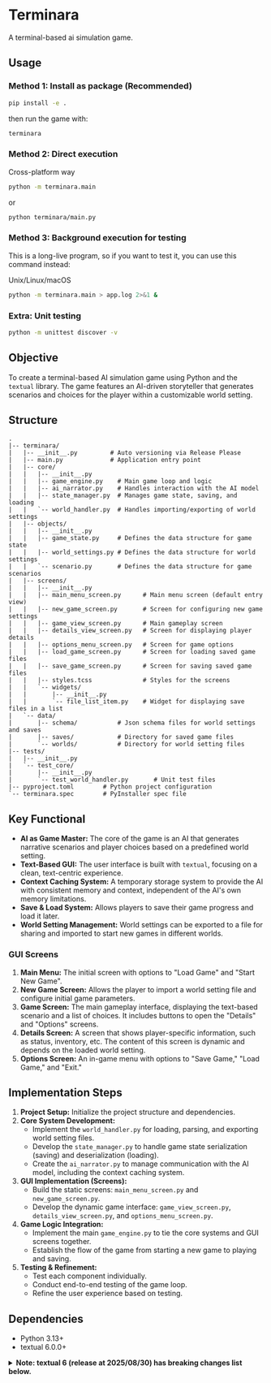 # Terminara

A terminal-based ai simulation game.

## Usage
### Method 1: Install as package (Recommended)
```bash
pip install -e .
```
then run the game with:
```bash
terminara
```

### Method 2: Direct execution
Cross-platform way
```bash
python -m terminara.main
```
or
```bash
python terminara/main.py
```

### Method 3: Background execution for testing
This is a long-live program, so if you want to test it, you can use this command instead:

Unix/Linux/macOS
```bash
python -m terminara.main > app.log 2>&1 &
```

### Extra: Unit testing
```bash
python -m unittest discover -v
```

## Objective

To create a terminal-based AI simulation game using Python and the `textual` library. The game features an AI-driven storyteller that generates scenarios and choices for the player within a customizable world setting.

## Structure

```
.
|-- terminara/
|   |-- __init__.py         # Auto versioning via Release Please
|   |-- main.py             # Application entry point
|   |-- core/
|   |   |-- __init__.py
|   |   |-- game_engine.py    # Main game loop and logic
|   |   |-- ai_narrator.py    # Handles interaction with the AI model
|   |   |-- state_manager.py  # Manages game state, saving, and loading
|   |   `-- world_handler.py  # Handles importing/exporting of world settings
|   |-- objects/
|   |   |-- __init__.py
|   |   |-- game_state.py     # Defines the data structure for game state
|   |   |-- world_settings.py # Defines the data structure for world settings
|   |   `-- scenario.py       # Defines the data structure for game scenarios
|   |-- screens/
|   |   |-- __init__.py
|   |   |-- main_menu_screen.py      # Main menu screen (default entry view)
|   |   |-- new_game_screen.py       # Screen for configuring new game settings
|   |   |-- game_view_screen.py      # Main gameplay screen
|   |   |-- details_view_screen.py   # Screen for displaying player details
|   |   |-- options_menu_screen.py   # Screen for game options
|   |   |-- load_game_screen.py      # Screen for loading saved game files
|   |   |-- save_game_screen.py      # Screen for saving saved game files
|   |   |-- styles.tcss              # Styles for the screens
|   |   `-- widgets/
|   |       |-- __init__.py
|   |       `-- file_list_item.py    # Widget for displaying save files in a list
|   `-- data/
|       |-- schema/           # Json schema files for world settings and saves
|       |-- saves/            # Directory for saved game files
|       `-- worlds/           # Directory for world setting files
|-- tests/
|   |-- __init__.py
|   `-- test_core/
|       |-- __init__.py
|       `-- test_world_handler.py       # Unit test files
|-- pyproject.toml        # Python project configuration
`-- terminara.spec        # PyInstaller spec file
```

## Key Functional

- **AI as Game Master:** The core of the game is an AI that generates narrative scenarios and player choices based on a predefined world setting.
- **Text-Based GUI:** The user interface is built with `textual`, focusing on a clean, text-centric experience.
- **Context Caching System:** A temporary storage system to provide the AI with consistent memory and context, independent of the AI's own memory limitations.
- **Save & Load System:** Allows players to save their game progress and load it later.
- **World Setting Management:** World settings can be exported to a file for sharing and imported to start new games in different worlds.

### GUI Screens

1.  **Main Menu:** The initial screen with options to "Load Game" and "Start New Game".
2.  **New Game Screen:** Allows the player to import a world setting file and configure initial game parameters.
3.  **Game Screen:** The main gameplay interface, displaying the text-based scenario and a list of choices. It includes buttons to open the "Details" and "Options" screens.
4.  **Details Screen:** A screen that shows player-specific information, such as status, inventory, etc. The content of this screen is dynamic and depends on the loaded world setting.
5.  **Options Screen:** An in-game menu with options to "Save Game," "Load Game," and "Exit."

## Implementation Steps

1.  **Project Setup:** Initialize the project structure and dependencies.
2.  **Core System Development:**
    -   Implement the `world_handler.py` for loading, parsing, and exporting world setting files.
    -   Develop the `state_manager.py` to handle game state serialization (saving) and deserialization (loading).
    -   Create the `ai_narrator.py` to manage communication with the AI model, including the context caching system.
3.  **GUI Implementation (Screens):**
    -   Build the static screens: `main_menu_screen.py` and `new_game_screen.py`.
    -   Develop the dynamic game interface: `game_view_screen.py`, `details_view_screen.py`, and `options_menu_screen.py`.
4.  **Game Logic Integration:**
    -   Implement the main `game_engine.py` to tie the core systems and GUI screens together.
    -   Establish the flow of the game from starting a new game to playing and saving.
5.  **Testing & Refinement:**
    -   Test each component individually.
    -   Conduct end-to-end testing of the game loop.
    -   Refine the user experience based on testing.

## Dependencies

- Python 3.13+
- textual 6.0.0+

<details>
<summary><strong>Note: textual 6 (release at 2025/08/30) has breaking changes list below.</strong></summary>

- Added bar_renderable to ProgressBar widget
- Added OptionList.set_options
- Added TextArea.suggestion
- Added TextArea.placeholder
- Added Header.format_title and App.format_title for easier customization of title in the Header
- Added Widget.get_line_filters and App.get_line_filters
- Added Binding.Group
- Added DOMNode.displayed_children
- Added TextArea.hide_suggestion_on_blur boolean
- Added OptionList.highlighted_option property
- Added TextArea.update_suggestion method
- Added textual.getters.app

- Breaking change: The renderable property on the Static widget has been changed to content.
- Breaking change: HeaderTitle widget is now a static, with no text and sub_text reactives
- Breaking change: Renamed Label constructor argument renderable to content for consistency
- Breaking change: Optimization to line API to avoid applying background styles to widget content. In practice this means that you can no longer rely on blank Segments automatically getting the background color.
</details>
